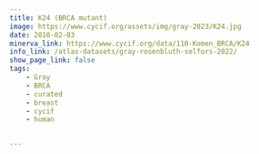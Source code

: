 ```yaml
---
title: K24 (BRCA mutant)
image: https://www.cycif.org/assets/img/gray-2023/K24.jpg
date: 2010-02-03
minerva_link: https://www.cycif.org/data/110-Komen_BRCA/K24
info_link: /atlas-datasets/gray-rosenbluth-selfors-2022/
show_page_link: false
tags:
    - Gray
    - BRCA
    - curated
    - breast
    - cycif
    - human


---
```

